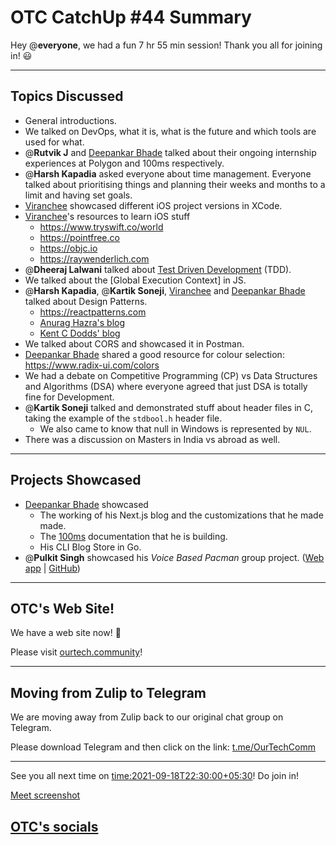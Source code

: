 # OTC CatchUp #44 Summary

Hey @**everyone**, we had a fun 7 hr 55 min session!
Thank you all for joining in! :smiley:

---

## Topics Discussed

- General introductions.
- We talked on DevOps, what it is, what is the future and which tools are used for what.
- @**Rutvik J** and [Deepankar Bhade](https://twitter.com/DeepankarBhade) talked about their ongoing internship experiences at Polygon and 100ms respectively.
- @**Harsh Kapadia** asked everyone about time management. Everyone talked about prioritising things and planning their weeks and months to a limit and having set goals.
- [Viranchee](https://twitter.com/code_magician) showcased different iOS project versions in XCode.
- [Viranchee](https://twitter.com/code_magician)'s resources to learn iOS stuff
   - https://www.tryswift.co/world
   - https://pointfree.co
   - https://objc.io
   - https://raywenderlich.com
- @**Dheeraj Lalwani** talked about [Test Driven Development](https://www.agilealliance.org/glossary/tdd) (TDD).
- We talked about the [Global Execution Context] in JS.
- @**Harsh Kapadia**, @**Kartik Soneji**, [Viranchee](https://twitter.com/code_magician) and [Deepankar Bhade](https://twitter.com/DeepankarBhade) talked about Design Patterns.
   - https://reactpatterns.com
   - [Anurag Hazra's blog](https://anuraghazra.dev/blog/design-patterns-everyday)
   - [Kent C Dodds' blog](https://kentcdodds.com/blog/updated-advanced-react-component-patterns)
- We talked about CORS and showcased it in Postman.
- [Deepankar Bhade](https://twitter.com/DeepankarBhade) shared a good resource for colour selection: https://www.radix-ui.com/colors
- We had a debate on Competitive Programming (CP) vs Data Structures and Algorithms (DSA) where everyone agreed that just DSA is totally fine for Development.
- @**Kartik Soneji** talked and demonstrated stuff about header files in C, taking the example of the `stdbool.h` header file.
   - We also came to know that null in Windows is represented by `NUL`.
- There was a discussion on Masters in India vs abroad as well.

---

## Projects Showcased
- [Deepankar Bhade](https://twitter.com/DeepankarBhade) showcased
   - The working of his Next.js blog and the customizations that he made made.
   - The [100ms](https://www.100ms.live) documentation that he is building.
   - His CLI Blog Store in Go.
- @**Pulkit Singh** showcased his *Voice Based Pacman* group project. ([Web app](https://pulkitsinghdev.tech/Voice-Based-Pacman) | [GitHub](https://github.com/devshub21/Voice-based-Pacman))

---

## OTC's Web Site!

We have a web site now! :tada:

Please visit [ourtech.community](https://ourtech.community)!

---

## Moving from Zulip to Telegram

We are moving away from Zulip back to our original chat group on Telegram.

Please download Telegram and then click on the link: [t.me/OurTechComm](https://t.me/OurTechComm)

---

See you all next time on <time:2021-09-18T22:30:00+05:30>!
Do join in!

[Meet screenshot](/user_uploads/29573/w2-c293OUDazTJCHWDBIO59A/WhatsApp-Image-2021-09-12-at-12.08.55-AM.jpeg)

[OTC's socials](https://otc.bio.link)
---
